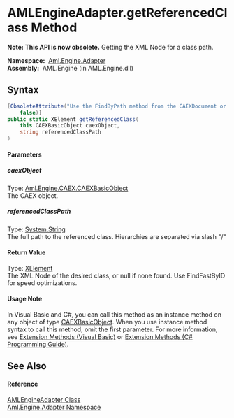 AMLEngineAdapter.getReferencedClass Method
==========================================


**Note: This API is now obsolete.**
Getting the XML Node for a class path.

  **Namespace:**  [Aml.Engine.Adapter][1]  
  **Assembly:**  AML.Engine (in AML.Engine.dll)

Syntax
------

```csharp
[ObsoleteAttribute("Use the FindByPath method from the CAEXDocument or the Services.ServiceLocator.QueryService.FindByPath method instead", 
	false)]
public static XElement getReferencedClass(
	this CAEXBasicObject caexObject,
	string referencedClassPath
)
```

#### Parameters

##### *caexObject*
Type: [Aml.Engine.CAEX.CAEXBasicObject][2]  
The CAEX object.

##### *referencedClassPath*
Type: [System.String][3]  
The full path to the referenced class. Hierarchies are separated via slash "/"

#### Return Value
Type: [XElement][4]  
 The XML Node of the desired class, or null if none found. Use FindFastByID for speed optimizations. 
#### Usage Note
In Visual Basic and C#, you can call this method as an instance method on any object of type [CAEXBasicObject][2]. When you use instance method syntax to call this method, omit the first parameter. For more information, see [Extension Methods (Visual Basic)][5] or [Extension Methods (C# Programming Guide)][6].

See Also
--------

#### Reference
[AMLEngineAdapter Class][7]  
[Aml.Engine.Adapter Namespace][1]  

[1]: ../README.md
[2]: ../../Aml.Engine.CAEX/CAEXBasicObject/README.md
[3]: https://docs.microsoft.com/dotnet/api/system.string
[4]: https://docs.microsoft.com/dotnet/api/system.xml.linq.xelement
[5]: https://docs.microsoft.com/dotnet/visual-basic/programming-guide/language-features/procedures/extension-methods
[6]: https://docs.microsoft.com/dotnet/csharp/programming-guide/classes-and-structs/extension-methods
[7]: README.md
[8]: https://www.automationml.org
[9]: ../../icons/logoShade.png